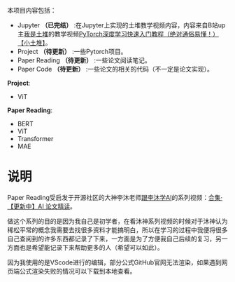 本项目内容包括：
- Jupyter **（已完结）** :在Jupyter上实现的土堆教学视频内容，内容来自B站up主[我是土堆](https://space.bilibili.com/203989554)的教学视频[PyTorch深度学习快速入门教程（绝对通俗易懂！）【小土堆】](https://www.bilibili.com/video/BV1hE411t7RN/?share_source=copy_web&vd_source=608471d0e25c02d240b92470bd78f213)。   
- Project **（待更新）** :一些Pytorch项目。
- Paper Reading **（待更新）** :一些论文阅读笔记。
- Paper Code **（待更新）** :一些论文的相关的代码（不一定是论文实现）。

**Project**:
- ViT


**Paper Reading**:
- BERT
- ViT
- Transformer
- MAE

# 说明    

Paper Reading受启发于开源社区的大神李沐老师[跟李沐学AI](https://space.bilibili.com/1567748478?spm_id_from=333.337.0.0)的系列视频：[合集·【更新中】AI 论文精读](https://space.bilibili.com/1567748478/lists/32744?type=season)。    

做这个系列的目的是因为我自己是初学者，在看沐神系列视频的时候对于沐神认为稀松平常的概念我需要去找很多资料才能搞明白，所以在学习的过程中我便将很多自己查阅到的许多东西都记录了下来，一方面是为了方便我自己后续的复习，另一方面也是希望能记录下来帮助更多的人（希望可以如此）。    

因为我使用的是VScode进行的编辑，部分公式GitHub官网无法渲染，如果遇到网页端公式渲染失败的情况可以下载到本地查看。